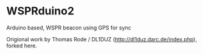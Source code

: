 # WSPRduino2
Arduino based, WSPR beacon using GPS for sync

Origional work by Thomas Rode / DL1DUZ (http://dl1duz.darc.de/index.php), forked here.
